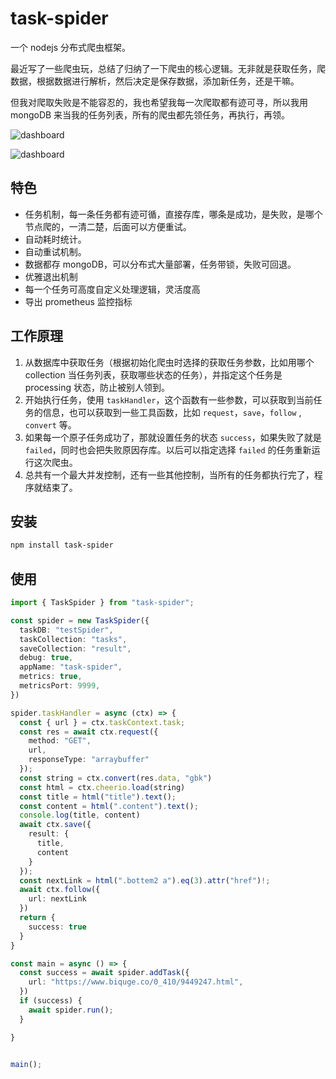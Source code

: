 # task-spider

一个 nodejs 分布式爬虫框架。

最近写了一些爬虫玩，总结了归纳了一下爬虫的核心逻辑。无非就是获取任务，爬数据，根据数据进行解析，然后决定是保存数据，添加新任务，还是干嘛。

但我对爬取失败是不能容忍的，我也希望我每一次爬取都有迹可寻，所以我用 mongoDB 来当我的任务列表，所有的爬虫都先领任务，再执行，再领。

![dashboard](https://raw.githubusercontent.com/Mereithhh/node-spider/blob/main/img/spider-dashboard.png)

![dashboard](https://raw.githubusercontent.com/Mereithhh/node-spider/blob/main/img/spider-tasks.png)

## 特色

- 任务机制，每一条任务都有迹可循，直接存库，哪条是成功，是失败，是哪个节点爬的，一清二楚，后面可以方便重试。
- 自动耗时统计。
- 自动重试机制。
- 数据都存 mongoDB，可以分布式大量部署，任务带锁，失败可回退。
- 优雅退出机制
- 每一个任务可高度自定义处理逻辑，灵活度高
- 导出 prometheus 监控指标

## 工作原理

1. 从数据库中获取任务（根据初始化爬虫时选择的获取任务参数，比如用哪个 collection 当任务列表，获取哪些状态的任务），并指定这个任务是 processing 状态，防止被别人领到。
2. 开始执行任务，使用 `taskHandler`，这个函数有一些参数，可以获取到当前任务的信息，也可以获取到一些工具函数，比如 `request`，`save`，`follow` , `convert` 等。
3. 如果每一个原子任务成功了，那就设置任务的状态 `success`，如果失败了就是 `failed`，同时也会把失败原因存库。以后可以指定选择 `failed` 的任务重新运行这次爬虫。
4. 总共有一个最大并发控制，还有一些其他控制，当所有的任务都执行完了，程序就结束了。

## 安装
```bash
npm install task-spider
```

## 使用
```typescript
import { TaskSpider } from "task-spider";

const spider = new TaskSpider({
  taskDB: "testSpider",
  taskCollection: "tasks",
  saveCollection: "result",
  debug: true,
  appName: "task-spider",
  metrics: true,
  metricsPort: 9999,
})

spider.taskHandler = async (ctx) => {
  const { url } = ctx.taskContext.task;
  const res = await ctx.request({
    method: "GET",
    url,
    responseType: "arraybuffer"
  });
  const string = ctx.convert(res.data, "gbk")
  const html = ctx.cheerio.load(string)
  const title = html("title").text();
  const content = html(".content").text();
  console.log(title, content)
  await ctx.save({
    result: {
      title,
      content
    }
  });
  const nextLink = html(".bottem2 a").eq(3).attr("href")!;
  await ctx.follow({
    url: nextLink
  })
  return {
    success: true
  }
}

const main = async () => {
  const success = await spider.addTask({
    url: "https://www.biquge.co/0_410/9449247.html",
  })
  if (success) {
    await spider.run();
  }

}


main();

```

